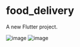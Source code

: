 # food_delivery

A new Flutter project.

![image](https://github.com/user-attachments/assets/5be1f99d-a544-4534-887b-bd9fee4e83e7)
![image](https://github.com/user-attachments/assets/2a9acdf9-376b-4da0-b763-eedbeb5ff095)


